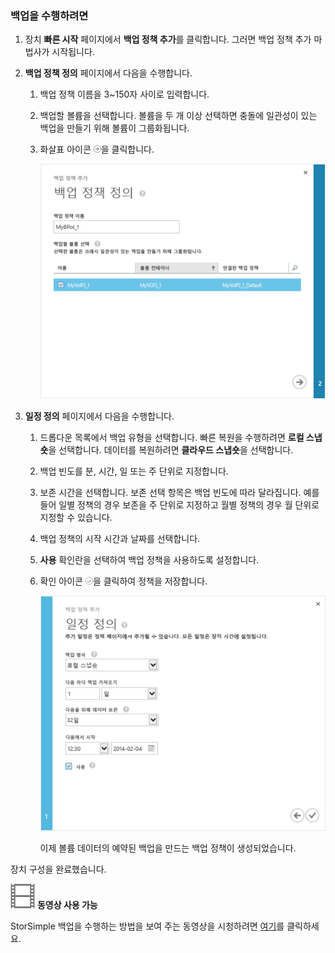 <!--author=alkohli last changed: 9/17/15-->

### 백업을 수행하려면
1. 장치 **빠른 시작** 페이지에서 **백업 정책 추가**를 클릭합니다. 그러면 백업 정책 추가 마법사가 시작됩니다. 
2. **백업 정책 정의** 페이지에서 다음을 수행합니다.
   
   1. 백업 정책 이름을 3~150자 사이로 입력합니다.
   2. 백업할 볼륨을 선택합니다. 볼륨을 두 개 이상 선택하면 충돌에 일관성이 있는 백업을 만들기 위해 볼륨이 그룹화됩니다.
   3. 화살표 아이콘 ![arrow-icon](./media/storsimple-take-backup/HCS_ArrowIcon-include.png)을 클릭합니다. 
      
      ![Add-backup-policy](./media/storsimple-take-backup/HCS_AddBackupPolicyWizard1M-include.png)
3. **일정 정의** 페이지에서 다음을 수행합니다.
   
   1. 드롭다운 목록에서 백업 유형을 선택합니다. 빠른 복원을 수행하려면 **로컬 스냅숏**을 선택합니다. 데이터를 복원하려면 **클라우드 스냅숏**을 선택합니다.
   2. 백업 빈도를 분, 시간, 일 또는 주 단위로 지정합니다.
   3. 보존 시간을 선택합니다. 보존 선택 항목은 백업 빈도에 따라 달라집니다. 예를 들어 일별 정책의 경우 보존을 주 단위로 지정하고 월별 정책의 경우 월 단위로 지정할 수 있습니다.
   4. 백업 정책의 시작 시간과 날짜를 선택합니다.
   5. **사용** 확인란을 선택하여 백업 정책을 사용하도록 설정합니다. 
   6. 확인 아이콘 ![check-icon](./media/storsimple-take-backup/HCS_CheckIcon-include.png)을 클릭하여 정책을 저장합니다.
      
      ![Add-backup-policy](./media/storsimple-take-backup/HCS_AddBackupPolicyWizard2M-include.png)
      
      이제 볼륨 데이터의 예약된 백업을 만드는 백업 정책이 생성되었습니다.

장치 구성을 완료했습니다.

![동영상 사용 가능](./media/storsimple-take-backup/Video_icon.png) **동영상 사용 가능**

StorSimple 백업을 수행하는 방법을 보여 주는 동영상을 시청하려면 [여기](https://azure.microsoft.com/documentation/videos/take-a-storsimple-backup/)를 클릭하세요.

<!---HONumber=AcomDC_0128_2016-->